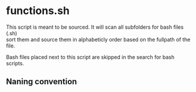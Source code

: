 # functions.sh

This script is meant to be sourced. It will scan all subfolders for bash files (.sh)   
sort them and source them in alphabeticly order based on the fullpath of the file.

Bash files placed next to this script are skipped in the search for bash scripts.

## Naning convention

